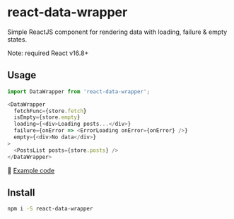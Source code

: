 # react-data-wrapper

Simple ReactJS component for rendering data with loading, failure & empty states.

Note: required React v16.8+

## Usage

```typescript jsx
import DataWrapper from 'react-data-wrapper';

<DataWrapper
  fetchFunc={store.fetch}
  isEmpty={store.empty}
  loading={<div>Loading posts...</div>}
  failure={onError => <ErrorLoading onError={onError} />}
  empty={<div>No data</div>}
>
  <PostsList posts={store.posts} />
</DataWrapper>
```

📝 [Example code](https://github.com/SanichKotikov/react-hooks-mobx-demo/blob/master/src/posts/routes/Posts/Posts.tsx)

## Install

```bash
npm i -S react-data-wrapper
```
